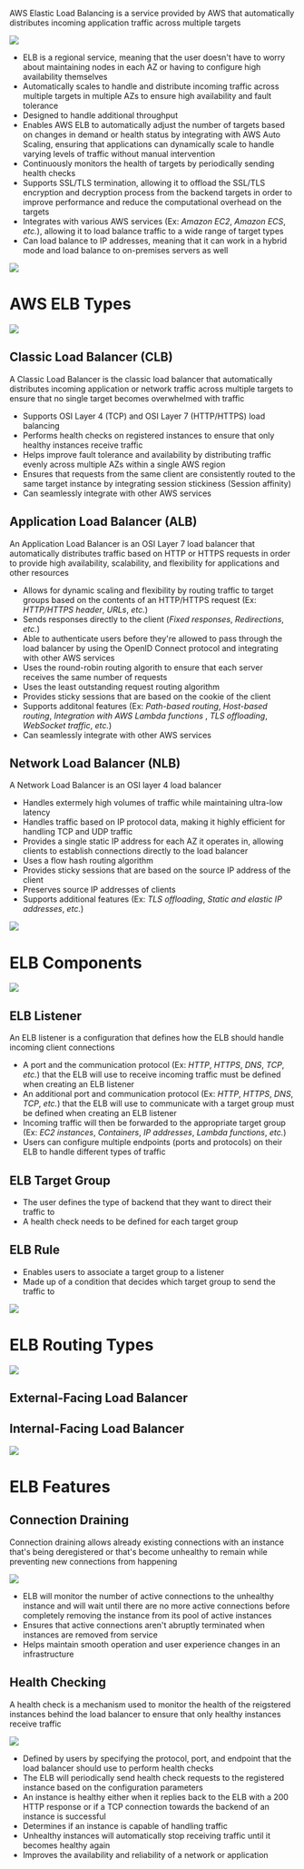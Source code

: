 AWS Elastic Load Balancing is a service provided by AWS that automatically distributes incoming application traffic across multiple targets 

![](https://github.com/JonmarCorpuz/SecondBrain/blob/main/Assets/ELB%20Example.PNG)

* ELB is a regional service, meaning that the user doesn't have to worry about maintaining nodes in each AZ or having to configure high availability themselves
* Automatically scales to handle and distribute incoming traffic across multiple targets in multiple AZs to ensure high availability and fault tolerance
* Designed to handle additional throughput 
* Enables AWS ELB to automatically adjust the number of targets based on changes in demand or health status by integrating with AWS Auto Scaling, ensuring that applications can dynamically scale to handle varying levels of traffic without manual intervention
* Continuously monitors the health of targets by periodically sending health checks
* Supports SSL/TLS termination, allowing it to offload the SSL/TLS encryption and decryption process from the backend targets in order to improve performance and reduce the computational overhead on the targets
* Integrates with various AWS services (Ex: *Amazon EC2*, *Amazon ECS*, *etc.*), allowing it to load balance traffic to a wide range of target types
* Can load balance to IP addresses, meaning that it can work in a hybrid mode and load balance to on-premises servers as well

![](https://github.com/JonmarCorpuz/SecondBrain/blob/main/Assets/Whitespace.png)

# AWS ELB Types

![](https://github.com/JonmarCorpuz/SecondBrain/blob/main/Assets/ELB%20Types.PNG)

## Classic Load Balancer (CLB)

A Classic Load Balancer is the classic load balancer that automatically distributes incoming application or network traffic across multiple targets to ensure that no single target becomes overwhelmed with traffic

* Supports OSI Layer 4 (TCP) and OSI Layer 7 (HTTP/HTTPS) load balancing
* Performs health checks on registered instances to ensure that only healthy instances receive traffic
* Helps improve fault tolerance and availability by distributing traffic evenly across multiple AZs within a single AWS region
* Ensures that requests from the same client are consistently routed to the same target instance by integrating session stickiness (Session affinity)
* Can seamlessly integrate with other AWS services 

## Application Load Balancer (ALB)

An Application Load Balancer is an OSI Layer 7 load balancer that automatically distributes traffic based on HTTP or HTTPS requests in order to provide high availability, scalability, and flexibility for applications and other resources

* Allows for dynamic scaling and flexibility by routing traffic to target groups based on the contents of an HTTP/HTTPS request (Ex: *HTTP/HTTPS header*, *URLs*, *etc.*)
* Sends responses directly to the client (*Fixed responses*, *Redirections*, *etc.*)
* Able to authenticate users before they're allowed to pass through the load balancer by using the OpenID Connect protocol and integrating with other AWS services
* Uses the round-robin routing algorith to ensure that each server receives the same number of requests
* Uses the least outstanding request routing algorithm
* Provides sticky sessions that are based on the cookie of the client
* Supports additonal features (Ex: *Path-based routing*, *Host-based routing*, *Integration with AWS Lambda functions* , *TLS offloading*, *WebSocket traffic*, *etc.*)
* Can seamlessly integrate with other AWS services 

## Network Load Balancer (NLB)

A Network Load Balancer is an OSI layer 4 load balancer 

* Handles extermely high volumes of traffic while maintaining ultra-low latency
* Handles traffic based on IP protocol data, making it highly efficient for handling TCP and UDP traffic
* Provides a single static IP address for each AZ it operates in, allowing clients to establish connections directly to the load balancer
* Uses a flow hash routing algorithm
* Provides sticky sessions that are based on the source IP address of the client
* Preserves source IP addresses of clients
* Supports additional features (Ex: *TLS offloading*, *Static and elastic IP addresses*, *etc.*)

![](https://github.com/JonmarCorpuz/SecondBrain/blob/main/Assets/Whitespace.png)

# ELB Components

![](https://github.com/JonmarCorpuz/SecondBrain/blob/main/Assets/i9pCEqt4SsCB_h-15irXaw_a37c73d64d7e4da1ab2055a798c5cef1_image.png)

## ELB Listener

An ELB listener is a configuration that defines how the ELB should handle incoming client connections

* A port and the communication protocol (Ex: *HTTP*, *HTTPS*, *DNS*, *TCP*, *etc.*) that the ELB will use to receive incoming traffic must be defined when creating an ELB listener
* An additional port and communication protocol (Ex: *HTTP*, *HTTPS*, *DNS*, *TCP*, *etc.*) that the ELB will use to communicate with a target group must be defined when creating an ELB listener
* Incoming traffic will then be forwarded to the appropriate target group (Ex: *EC2 instances*, *Containers*, *IP addresses*, *Lambda functions*, *etc.*)
* Users can configure multiple endpoints (ports and protocols) on their ELB to handle different types of traffic 

## ELB Target Group

* The user defines the type of backend that they want to direct their traffic to
* A health check needs to be defined for each target group

## ELB Rule

* Enables users to associate a target group to a listener
* Made up of a condition that decides which target group to send the traffic to

![](https://github.com/JonmarCorpuz/SecondBrain/blob/main/Assets/Whitespace.png)

# ELB Routing Types

![](https://github.com/JonmarCorpuz/SecondBrain/blob/main/Assets/ELB%20Route%20Traffic%20Example.PNG)

## External-Facing Load Balancer

## Internal-Facing Load Balancer

![](https://github.com/JonmarCorpuz/SecondBrain/blob/main/Assets/Whitespace.png)

# ELB Features

## Connection Draining

Connection draining allows already existing connections with an instance that's being deregistered or that's become unhealthy to remain while preventing new connections from happening

![](https://github.com/JonmarCorpuz/SecondBrain/blob/main/Assets/8-YYaL_kRKKfxEta7-itsA_fd10181ed20449a28e87cf67ded460f1_image.png)

* ELB will monitor the number of active connections to the unhealthy instance and will wait until there are no more active connections before completely removing the instance from its pool of active instances
* Ensures that active connections aren't abruptly terminated when instances are removed from service
* Helps maintain smooth operation and user experience changes in an infrastructure

## Health Checking

A health check is a mechanism used to monitor the health of the reigstered instances behind the load balancer to ensure that only healthy instances receive traffic

![](https://github.com/JonmarCorpuz/SecondBrain/blob/main/Assets/8-YYaL_kRKKfxEta7-itsA_fd10181ed20449a28e87cf67ded460f1_image.png)

* Defined by users by specifying the protocol, port, and endpoint that the load balancer should use to perform health checks
* The ELB will periodically send health check requests to the registered instance based on the configuration parameters
* An instance is healthy either when it replies back to the ELB with a 200 HTTP response or if a TCP connection towards the backend of an instance is successful
* Determines if an instance is capable of handling traffic
* Unhealthy instances will automatically stop receiving traffic until it becomes healthy again
* Improves the availability and reliability of a network or application
